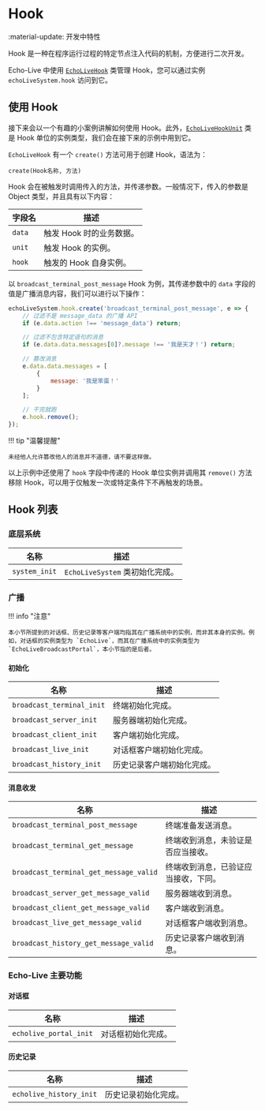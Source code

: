 # Hook

<span class="feature-tag" title="开发中特性" markdown>
    <span class="icon">:material-update:</span>
    <span class="text">开发中特性</span>
</span>

Hook 是一种在程序运行过程的特定节点注入代码的机制，方便进行二次开发。

Echo-Live 中使用 [`EchoLiveHook`](hook/class/EchoLiveHook.md) 类管理 Hook，您可以通过实例 `echoLiveSystem.hook` 访问到它。

## 使用 Hook

接下来会以一个有趣的小案例讲解如何使用 Hook。此外，[`EchoLiveHookUnit`](hook/class/EchoLiveHookUnit.md) 类是 Hook 单位的实例类型，我们会在接下来的示例中用到它。

`EchoLiveHook` 有一个 `create()` 方法可用于创建 Hook，语法为：

```
create(Hook名称, 方法)
```

Hook 会在被触发时调用传入的方法，并传递参数。一般情况下，传入的参数是 Object 类型，并且具有以下内容：

| 字段名 | 描述 |
| - | - |
| `data` | 触发 Hook 时的业务数据。 |
| `unit` | 触发 Hook 的实例。 |
| `hook` | 触发的 Hook 自身实例。 |

以 `broadcast_terminal_post_message` Hook 为例，其传递参数中的 `data` 字段的值是广播消息内容，我们可以进行以下操作：

``` js linenums="1"
echoLiveSystem.hook.create('broadcast_terminal_post_message', e => {
    // 过滤不是 message_data 的广播 API
	if (e.data.action !== 'message_data') return;

    // 过滤不包含特定语句的消息
    if (e.data.data.messages[0]?.message !== '我是天才！') return;

    // 篡改消息
	e.data.data.messages = [
		{
            message: '我是笨蛋！'
        }
	];

    // 干完就跑
    e.hook.remove();
});
```

!!! tip "温馨提醒"

    未经他人允许篡改他人的消息并不道德，请不要这样做。

以上示例中还使用了 `hook` 字段中传递的 Hook 单位实例并调用其 `remove()` 方法移除 Hook，可以用于仅触发一次或特定条件下不再触发的场景。

## Hook 列表

### 底层系统

| 名称 | 描述 |
| - | - |
| `system_init` | `EchoLiveSystem` 类初始化完成。 |

### 广播

!!! info "注意"

    本小节所提到的对话框、历史记录等客户端均指其在广播系统中的实例，而非其本身的实例。例如，对话框的实例类型为 `EchoLive`，而其在广播系统中的实例类型为 `EchoLiveBroadcastPortal`，本小节指的是后者。

#### 初始化

| 名称 | 描述 |
| - | - |
| `broadcast_terminal_init` | 终端初始化完成。 |
| `broadcast_server_init` | 服务器端初始化完成。 |
| `broadcast_client_init` | 客户端初始化完成。 |
| `broadcast_live_init` | 对话框客户端初始化完成。 |
| `broadcast_history_init` | 历史记录客户端初始化完成。 |

#### 消息收发

| 名称 | 描述 |
| - | - |
| `broadcast_terminal_post_message` | 终端准备发送消息。 |
| `broadcast_terminal_get_message` | 终端收到消息，未验证是否应当接收。 |
| `broadcast_terminal_get_message_valid` | 终端收到消息，已验证应当接收，下同。 |
| `broadcast_server_get_message_valid` | 服务器端收到消息。 |
| `broadcast_client_get_message_valid` | 客户端收到消息。 |
| `broadcast_live_get_message_valid` | 对话框客户端收到消息。 |
| `broadcast_history_get_message_valid` | 历史记录客户端收到消息。 |

### Echo-Live 主要功能

#### 对话框

| 名称 | 描述 |
| - | - |
| `echolive_portal_init` | 对话框初始化完成。 |

#### 历史记录

| 名称 | 描述 |
| - | - |
| `echolive_history_init` | 历史记录初始化完成。 |